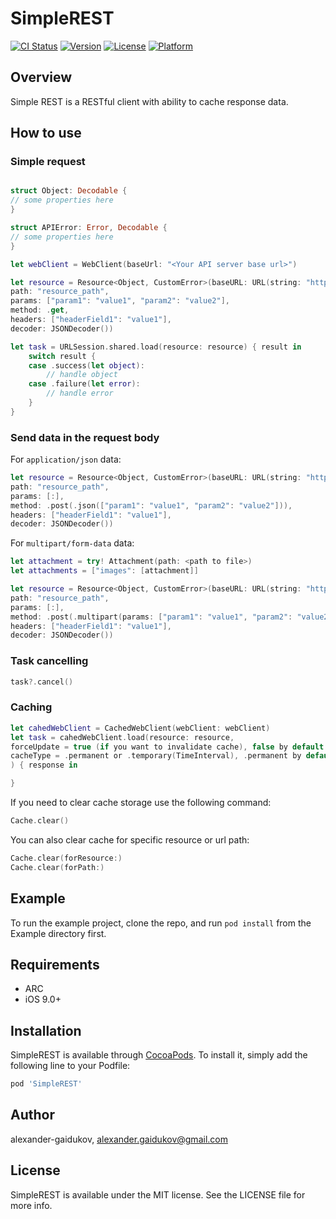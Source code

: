 # SimpleREST

[![CI Status](http://img.shields.io/travis/alexander-gaidukov/SimpleREST.svg?style=flat)](https://travis-ci.org/alexander-gaidukov/SimpleREST)
[![Version](https://img.shields.io/cocoapods/v/SimpleREST.svg?style=flat)](http://cocoapods.org/pods/SimpleREST)
[![License](https://img.shields.io/cocoapods/l/SimpleREST.svg?style=flat)](http://cocoapods.org/pods/SimpleREST)
[![Platform](https://img.shields.io/cocoapods/p/SimpleREST.svg?style=flat)](http://cocoapods.org/pods/SimpleREST)

## Overview
Simple REST is a RESTful client with ability to cache response data.

## How to use

### Simple request

```swift

struct Object: Decodable {
// some properties here
}

struct APIError: Error, Decodable {
// some properties here
}

let webClient = WebClient(baseUrl: "<Your API server base url>")

let resource = Resource<Object, CustomError>(baseURL: URL(string: "https://...")!
path: "resource_path",
params: ["param1": "value1", "param2": "value2"],
method: .get,
headers: ["headerField1": "value1"],
decoder: JSONDecoder())

let task = URLSession.shared.load(resource: resource) { result in
    switch result {
    case .success(let object):
        // handle object
    case .failure(let error):
        // handle error
    }
}
```

### Send data in the request body

For `application/json` data:
```swift
let resource = Resource<Object, CustomError>(baseURL: URL(string: "https://...")!
path: "resource_path",
params: [:],
method: .post(.json(["param1": "value1", "param2": "value2"])),
headers: ["headerField1": "value1"],
decoder: JSONDecoder())
```

For `multipart/form-data` data:
```swift
let attachment = try! Attachment(path: <path to file>)
let attachments = ["images": [attachment]]

let resource = Resource<Object, CustomError>(baseURL: URL(string: "https://...")!
path: "resource_path",
params: [:],
method: .post(.multipart(params: ["param1": "value1", "param2": "value2"], attachments: attachments)),
headers: ["headerField1": "value1"],
decoder: JSONDecoder())
```


### Task cancelling

```swift
task?.cancel()
```

### Caching
```swift
let cahedWebClient = CachedWebClient(webClient: webClient)
let task = cahedWebClient.load(resource: resource,
forceUpdate = true (if you want to invalidate cache), false by default
cacheType = .permanent or .temporary(TimeInterval), .permanent by default
) { response in

}
```
If you need to clear cache storage use the following command:
```swift
Cache.clear()
```
You can also clear cache for specific resource or url path:
```swift
Cache.clear(forResource:)
Cache.clear(forPath:)
```

## Example

To run the example project, clone the repo, and run `pod install` from the Example directory first.

## Requirements
* ARC
* iOS 9.0+

## Installation

SimpleREST is available through [CocoaPods](http://cocoapods.org). To install
it, simply add the following line to your Podfile:

```ruby
pod 'SimpleREST'
```

## Author

alexander-gaidukov, alexander.gaidukov@gmail.com

## License

SimpleREST is available under the MIT license. See the LICENSE file for more info.
